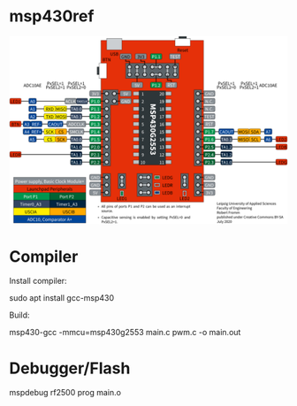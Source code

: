 # msp430ref

![plot](./img/msp-exp430g2et.svg)

# Compiler

Install compiler:

sudo apt install gcc-msp430 

Build:

msp430-gcc -mmcu=msp430g2553 main.c pwm.c -o main.out

# Debugger/Flash 

mspdebug rf2500
prog main.o


